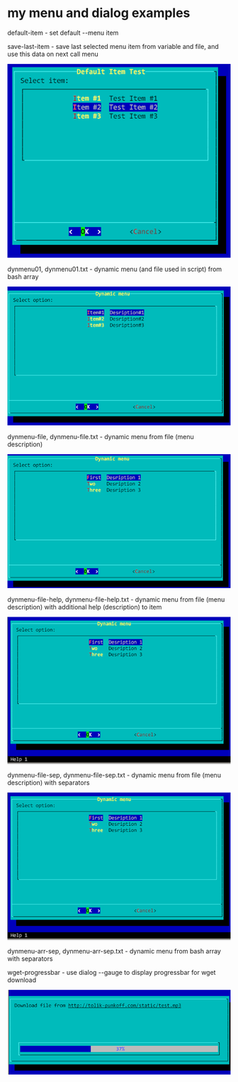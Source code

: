 # my menu and dialog examples

default-item - set default --menu item

save-last-item - save last selected menu item from variable and file, and use this data on next call menu

![default-item](/my-menu/screens/default-item.png)

dynmenu01, dynmenu01.txt - dynamic menu (and file used in script) from bash array

![dyn-menu-arr](/my-menu/screens/dynamic-menu-array.png)

dynmenu-file, dynmenu-file.txt - dynamic menu from file (menu description)

![dyn-menu-file](/my-menu/screens/dynamic-menu-file.png)

dynmenu-file-help, dynmenu-file-help.txt - dynamic menu from file (menu description) with additional help (description) to item

![dyn-menu-help](/my-menu/screens/dynamic-menu-help.png)

dynmenu-file-sep, dynmenu-file-sep.txt - dynamic menu from file (menu description) with separators

![dyn-menu-sep](/my-menu/screens/dynamic-menu-help.png)

dynmenu-arr-sep, dynmenu-arr-sep.txt - dynamic menu from bash array with separators

wget-progressbar - use dialog --gauge to display progressbar for wget download

![wget-progressbar](/my-menu/screens/progressbar-wget.png)
